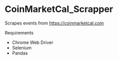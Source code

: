 # CoinMarketCal_Scrapper
Scrapes events from https://coinmarketcal.com

Requirements
- Chrome Web Driver
- Selenium
- Pandas
